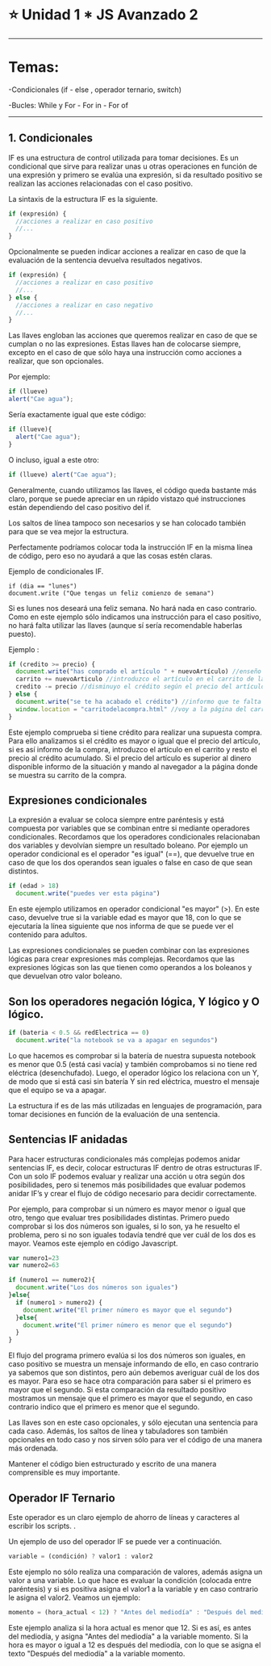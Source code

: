 # :star: Unidad 1 * JS Avanzado 2

---

# Temas:

-Condicionales (if - else , operador ternario, switch)

-Bucles: While y For - For in - For of

---

## 1. Condicionales


IF es una estructura de control utilizada para tomar decisiones. Es un condicional que sirve para realizar unas u otras operaciones en función de una expresión y primero se evalúa una expresión, si da resultado positivo se realizan las acciones relacionadas con el caso positivo.

La sintaxis de la estructura IF es la siguiente.

```JavaScript
if (expresión) {
  //acciones a realizar en caso positivo
  //...
}
```

Opcionalmente se pueden indicar acciones a realizar en caso de que la evaluación de la sentencia devuelva resultados negativos.

```JavaScript
if (expresión) {
  //acciones a realizar en caso positivo
  //...
} else {
  //acciones a realizar en caso negativo
  //...
}
```

Las llaves engloban las acciones que queremos realizar en caso de que se cumplan o no las expresiones. Estas llaves han de colocarse siempre, excepto en el caso de que sólo haya una instrucción como acciones a realizar, que son opcionales.

Por ejemplo:

```JavaScript
if (llueve)
alert("Cae agua");
```

Sería exactamente igual que este código:

```JavaScript
if (llueve){
  alert("Cae agua");
}
```

O incluso, igual a este otro:

```JavaScript
if (llueve) alert("Cae agua");
```

Generalmente, cuando utilizamos las llaves, el código queda bastante más claro, porque se puede apreciar en un rápido vistazo qué instrucciones están dependiendo del caso positivo del if.

Los saltos de línea tampoco son necesarios y se han colocado también para que se vea mejor la estructura. 

Perfectamente podríamos colocar toda la instrucción IF en la misma línea de código, pero eso no ayudará a que las cosas estén claras.

Ejemplo de condicionales IF.

```
if (dia == "lunes")
document.write ("Que tengas un feliz comienzo de semana")
```

Si es lunes nos deseará una feliz semana. No hará nada en caso contrario. Como en este ejemplo sólo indicamos una instrucción para el caso positivo, no hará falta utilizar las llaves (aunque sí sería recomendable haberlas puesto).

Ejemplo :

```JavaScript
if (credito >= precio) {
  document.write("has comprado el artículo " + nuevoArtículo) //enseño compra
  carrito += nuevoArticulo //introduzco el artículo en el carrito de la compra
  credito -= precio //disminuyo el crédito según el precio del artículo
} else {
  document.write("se te ha acabado el crédito") //informo que te falta dinero
  window.location = "carritodelacompra.html" //voy a la página del carrito
}
```

Este ejemplo comprueba si tiene crédito para realizar una supuesta compra. Para ello analizamos si el crédito es mayor o igual que el precio del artículo, si es así informo de la compra, introduzco el artículo en el carrito y resto el precio al crédito acumulado. Si el precio del artículo es superior al dinero disponible informo de la situación y mando al navegador a la página donde se muestra su carrito de la compra.

## Expresiones condicionales

La expresión a evaluar se coloca siempre entre paréntesis y está compuesta por variables que se combinan entre si mediante operadores condicionales. Recordamos que los operadores condicionales relacionaban dos variables y devolvían siempre un resultado boleano. Por ejemplo un operador condicional es el operador "es igual" (==), que devuelve true en caso de que los dos operandos sean iguales o false en caso de que sean distintos.

```JavaScript
if (edad > 18)
  document.write("puedes ver esta página")
```

En este ejemplo utilizamos en operador condicional "es mayor" (>). En este caso, devuelve true si la variable edad es mayor que 18, con lo que se ejecutaría la línea siguiente que nos informa de que se puede ver el contenido para adultos.

Las expresiones condicionales se pueden combinar con las expresiones lógicas para crear expresiones más complejas. Recordamos que las expresiones lógicas son las que tienen como operandos a los boleanos y que devuelvan otro valor boleano.

## Son los operadores negación lógica, Y lógico y O lógico.

```JavaScript
if (bateria < 0.5 && redElectrica == 0)
  document.write("la notebook se va a apagar en segundos")
```

Lo que hacemos es comprobar si la batería de nuestra supuesta notebook es menor que 0.5 (está casi vacía) y también comprobamos si no tiene red eléctrica (desenchufado). Luego, el operador lógico los relaciona con un Y, de modo que si está casi sin batería Y sin red eléctrica, muestro el mensaje que el equipo se va a apagar.

La estructura if es de las más utilizadas en lenguajes de programación, para tomar decisiones en función de la evaluación de una sentencia.

## Sentencias IF anidadas

Para hacer estructuras condicionales más complejas podemos anidar sentencias IF, es decir, colocar estructuras IF dentro de otras estructuras IF. Con un solo IF podemos evaluar y realizar una acción u otra según dos posibilidades, pero si tenemos más posibilidades que evaluar podemos anidar IF’s y crear el flujo de código necesario para decidir correctamente.

Por ejemplo, para comprobar si un número es mayor menor o igual que otro, tengo que evaluar tres posibilidades distintas. Primero puedo comprobar si los dos números son iguales, si lo son, ya he resuelto el problema, pero si no son iguales todavía tendré que ver cuál de los dos es mayor. Veamos este ejemplo en código Javascript.

```JavaScript
var numero1=23
var numero2=63

if (numero1 == numero2){
  document.write("Los dos números son iguales")
}else{
  if (numero1 > numero2) {
    document.write("El primer número es mayor que el segundo")
  }else{
    document.write("El primer número es menor que el segundo")
  }
}
```

El flujo del programa primero evalúa si los dos números son iguales, en caso positivo se muestra un mensaje informando de ello, en caso contrario ya sabemos que son distintos, pero aún debemos averiguar cuál de los dos es mayor. Para eso se hace otra comparación para saber si el primero es mayor que el segundo. Si esta comparación da resultado positivo mostramos un mensaje que el primero es mayor que el segundo, en caso contrario indico que el primero es menor que el segundo.

Las llaves son en este caso opcionales, y sólo ejecutan una sentencia para cada caso. Además, los saltos de línea y tabuladores son también opcionales en todo caso y nos sirven sólo para ver el código de una manera más ordenada.

Mantener el código bien estructurado y escrito de una manera comprensible es muy importante.

## Operador IF Ternario

Este operador es un claro ejemplo de ahorro de líneas y caracteres al escribir los scripts. .

Un ejemplo de uso del operador IF se puede ver a continuación.

```JavaScript
variable = (condición) ? valor1 : valor2
```

Este ejemplo no sólo realiza una comparación de valores, además asigna un valor a una variable. Lo que hace es evaluar la condición (colocada entre paréntesis) y si es positiva asigna el valor1 a la variable y en caso contrario le asigna el valor2. Veamos un ejemplo:

```JavaScript
momento = (hora_actual < 12) ? "Antes del mediodía" : "Después del mediodía"
```

Este ejemplo analiza si la hora actual es menor que 12. Si es así, es antes del mediodía, y asigna "Antes del mediodía" a la variable momento. Si la hora es mayor o igual a 12 es después del mediodía, con lo que se asigna el texto "Después del mediodía" a la variable momento.
